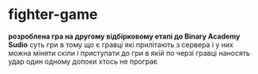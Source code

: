# fighter-game

**розроблена гра на другому відбірковому етапі до Binary Academy Sudio**
суть гри в тому що є гравці які прилітають з сервера і у них можна міняти скіли і приступати до гри в якій по черзі гравці наносять удар один одному допоки хтось не програє
